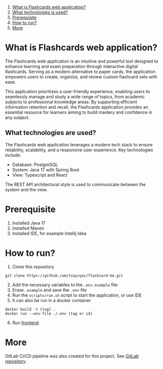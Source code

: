 1. [What is Flashcards web application?](#what-is-flashcards-web-application)
2. [What technologies is used?](#what-technologies-is-used)
3. [Prerequisite](#prerequisite)
4. [How to run?](#how-to-run)
5. [More](#more)

# What is Flashcards web application?

The Flashcards web application is an intuitive and powerful tool designed to enhance learning and exam preparation through interactive digital flashcards. Serving as a modern alternative to paper cards, the application empowers users to create, organize, and review custom flashcard sets with ease.

This application prioritizes a user-friendly experience, enabling users to seamlessly manage and study a wide range of topics, from academic subjects to professional knowledge areas. By supporting efficient information retention and recall, the Flashcards application provides an essential resource for learners aiming to build mastery and confidence in any subject.

## What technologies are used?
The Flashcards web application leverages a modern tech stack to ensure reliability, scalability, and a responsive user experience. Key technologies include:
- Database: PostgreSQL
- System: Java 17 with Spring Boot
- View: Typescript and React

The REST API architectural style is used to communicate between the system and the view.

# Prerequisite
1. Installed Java 17
2. Installed Maven
3. Installed IDE, for example Intellij Idea

# How to run?
1. Clone this repository
```
git clone https://github.com/tsayvyac/flashcard-be.git
```
2. Add the necessary variables to the `.env.example` file:
3. Erase `.example` and save the `.env` file
4. Run the `scripts/run.sh` script to start the application, or use IDE
5. It can also be run in a docker container
```
docker build -t [tag] .
docker run --env-file ./.env [tag or id]
```
6. Run [frontend](https://github.com/tsayvyac/flashcard-fe-vite).

# More
GitLab CI/CD pipeline was also created for this project. See [GitLab repository](https://gitlab.fel.cvut.cz/tsayvyac/zks_2024_semestral_work_tsayvyac_ulcheyev).
